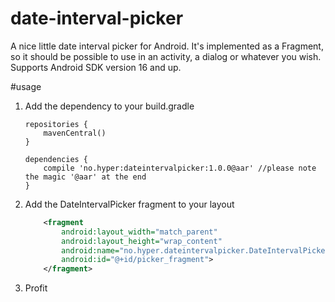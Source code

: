 date-interval-picker
====================

A nice little date interval picker for Android. It's implemented as a Fragment, so it should be
possible to use in an activity, a dialog or whatever you wish. Supports Android SDK version 16 and
up.

#usage
1. Add the dependency to your build.gradle
    ```
    repositories {
        mavenCentral()
    }

    dependencies {
        compile 'no.hyper:dateintervalpicker:1.0.0@aar' //please note the magic '@aar' at the end
    }
    ```
2. Add the DateIntervalPicker fragment to your layout
    ``` xml
        <fragment
            android:layout_width="match_parent"
            android:layout_height="wrap_content"
            android:name="no.hyper.dateintervalpicker.DateIntervalPicker"
            android:id="@+id/picker_fragment">
        </fragment>
    ```
3. Profit
